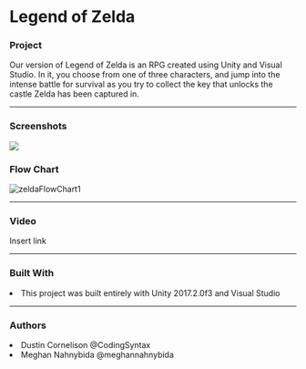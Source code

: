 # Legend of Zelda

 <h3> Project </h3>
 Our version of Legend of Zelda is an RPG created using Unity and Visual Studio. In it, you choose from one of three characters, and jump into the intense battle for survival as you try to collect the key that unlocks the castle Zelda has been captured in.
 <hr size = "1">
 <h3> Screenshots </h3>
 <img src="./Images/Screenshot (166)">
 
 
 <h3> Flow Chart </h3>
 
![zeldaFlowChart1](https://user-images.githubusercontent.com/49411343/72493316-2a4e4600-37e6-11ea-8e8e-4b3c790fcbdf.PNG)

 <hr size = "1">
 
 <h3> Video </h3>
 Insert link
 
  <hr size = "1">
  
  <h3> Built With </h3>
  <li>This project was built entirely with Unity 2017.2.0f3 and Visual Studio  </li>
  
   
  <hr size = "1">
  
  <h3> Authors </h3>
       <li>Dustin Cornelison @CodingSyntax </li>
       <li>Meghan Nahnybida @meghannahnybida </li>
